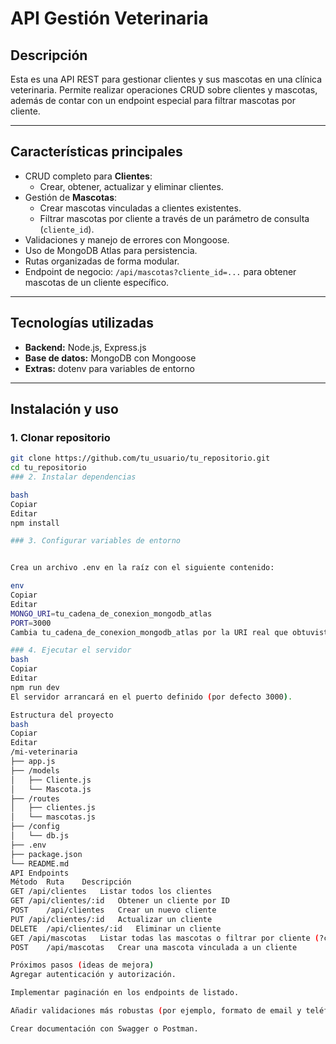 # API Gestión Veterinaria

## Descripción

Esta es una API REST para gestionar clientes y sus mascotas en una clínica veterinaria. Permite realizar operaciones CRUD sobre clientes y mascotas, además de contar con un endpoint especial para filtrar mascotas por cliente.

---

## Características principales

- CRUD completo para **Clientes**:
  - Crear, obtener, actualizar y eliminar clientes.
- Gestión de **Mascotas**:
  - Crear mascotas vinculadas a clientes existentes.
  - Filtrar mascotas por cliente a través de un parámetro de consulta (`cliente_id`).
- Validaciones y manejo de errores con Mongoose.
- Uso de MongoDB Atlas para persistencia.
- Rutas organizadas de forma modular.
- Endpoint de negocio: `/api/mascotas?cliente_id=...` para obtener mascotas de un cliente específico.

---

## Tecnologías utilizadas

- **Backend:** Node.js, Express.js
- **Base de datos:** MongoDB con Mongoose
- **Extras:** dotenv para variables de entorno

---

## Instalación y uso

### 1. Clonar repositorio

```bash
git clone https://github.com/tu_usuario/tu_repositorio.git
cd tu_repositorio
### 2. Instalar dependencias

bash
Copiar
Editar
npm install

### 3. Configurar variables de entorno


Crea un archivo .env en la raíz con el siguiente contenido:

env
Copiar
Editar
MONGO_URI=tu_cadena_de_conexion_mongodb_atlas
PORT=3000
Cambia tu_cadena_de_conexion_mongodb_atlas por la URI real que obtuviste en MongoDB Atlas.

### 4. Ejecutar el servidor
bash
Copiar
Editar
npm run dev
El servidor arrancará en el puerto definido (por defecto 3000).

Estructura del proyecto
bash
Copiar
Editar
/mi-veterinaria
├── app.js
├── /models
│   ├── Cliente.js
│   └── Mascota.js
├── /routes
│   ├── clientes.js
│   └── mascotas.js
├── /config
│   └── db.js
├── .env
├── package.json
└── README.md
API Endpoints
Método	Ruta	Descripción
GET	/api/clientes	Listar todos los clientes
GET	/api/clientes/:id	Obtener un cliente por ID
POST	/api/clientes	Crear un nuevo cliente
PUT	/api/clientes/:id	Actualizar un cliente
DELETE	/api/clientes/:id	Eliminar un cliente
GET	/api/mascotas	Listar todas las mascotas o filtrar por cliente (?cliente_id=ID)
POST	/api/mascotas	Crear una mascota vinculada a un cliente

Próximos pasos (ideas de mejora)
Agregar autenticación y autorización.

Implementar paginación en los endpoints de listado.

Añadir validaciones más robustas (por ejemplo, formato de email y teléfono).

Crear documentación con Swagger o Postman.

